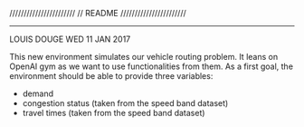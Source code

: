 ///////////////////////
// 	README
///////////////////////
_____________________
LOUIS DOUGE WED 11 JAN 2017

This new environment simulates our vehicle routing problem.
It leans on OpenAI gym as we want to use functionalities from them.
As a first goal, the environment should be able to provide three variables:
  - demand
  - congestion status (taken from the speed band dataset)
  - travel times (taken from the speed band dataset)
